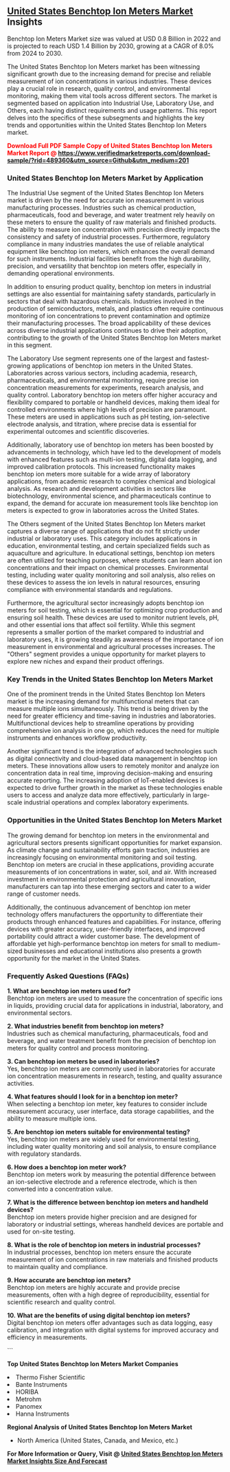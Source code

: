 <h2><a href="https://www.verifiedmarketreports.com/download-sample/?rid=489360&amp;utm_source=Github&amp;utm_medium=201" target="_blank">United States Benchtop Ion Meters Market</a> Insights</h2><p>Benchtop Ion Meters Market size was valued at USD 0.8 Billion in 2022 and is projected to reach USD 1.4 Billion by 2030, growing at a CAGR of 8.0% from 2024 to 2030.</p><p><p>The United States Benchtop Ion Meters market has been witnessing significant growth due to the increasing demand for precise and reliable measurement of ion concentrations in various industries. These devices play a crucial role in research, quality control, and environmental monitoring, making them vital tools across different sectors. The market is segmented based on application into Industrial Use, Laboratory Use, and Others, each having distinct requirements and usage patterns. This report delves into the specifics of these subsegments and highlights the key trends and opportunities within the United States Benchtop Ion Meters market.</p><p><strong><p><span class=""><span style="color: #ff0000;"><strong>Download Full PDF Sample Copy of United States Benchtop Ion Meters Market Report</strong> @ </span><a href="https://www.verifiedmarketreports.com/download-sample/?rid=489360&amp;utm_source=Github&amp;utm_medium=201" target="_blank">https://www.verifiedmarketreports.com/download-sample/?rid=489360&amp;utm_source=Github&amp;utm_medium=201</a></span></p></strong></p><h3>United States Benchtop Ion Meters Market by Application</h3><p>The Industrial Use segment of the United States Benchtop Ion Meters market is driven by the need for accurate ion measurement in various manufacturing processes. Industries such as chemical production, pharmaceuticals, food and beverage, and water treatment rely heavily on these meters to ensure the quality of raw materials and finished products. The ability to measure ion concentration with precision directly impacts the consistency and safety of industrial processes. Furthermore, regulatory compliance in many industries mandates the use of reliable analytical equipment like benchtop ion meters, which enhances the overall demand for such instruments. Industrial facilities benefit from the high durability, precision, and versatility that benchtop ion meters offer, especially in demanding operational environments.</p><p>In addition to ensuring product quality, benchtop ion meters in industrial settings are also essential for maintaining safety standards, particularly in sectors that deal with hazardous chemicals. Industries involved in the production of semiconductors, metals, and plastics often require continuous monitoring of ion concentrations to prevent contamination and optimize their manufacturing processes. The broad applicability of these devices across diverse industrial applications continues to drive their adoption, contributing to the growth of the United States Benchtop Ion Meters market in this segment.</p><p>The Laboratory Use segment represents one of the largest and fastest-growing applications of benchtop ion meters in the United States. Laboratories across various sectors, including academia, research, pharmaceuticals, and environmental monitoring, require precise ion concentration measurements for experiments, research analysis, and quality control. Laboratory benchtop ion meters offer higher accuracy and flexibility compared to portable or handheld devices, making them ideal for controlled environments where high levels of precision are paramount. These meters are used in applications such as pH testing, ion-selective electrode analysis, and titration, where precise data is essential for experimental outcomes and scientific discoveries.</p><p>Additionally, laboratory use of benchtop ion meters has been boosted by advancements in technology, which have led to the development of models with enhanced features such as multi-ion testing, digital data logging, and improved calibration protocols. This increased functionality makes benchtop ion meters more suitable for a wide array of laboratory applications, from academic research to complex chemical and biological analysis. As research and development activities in sectors like biotechnology, environmental science, and pharmaceuticals continue to expand, the demand for accurate ion measurement tools like benchtop ion meters is expected to grow in laboratories across the United States.</p><p>The Others segment of the United States Benchtop Ion Meters market captures a diverse range of applications that do not fit strictly under industrial or laboratory uses. This category includes applications in education, environmental testing, and certain specialized fields such as aquaculture and agriculture. In educational settings, benchtop ion meters are often utilized for teaching purposes, where students can learn about ion concentrations and their impact on chemical processes. Environmental testing, including water quality monitoring and soil analysis, also relies on these devices to assess the ion levels in natural resources, ensuring compliance with environmental standards and regulations.</p><p>Furthermore, the agricultural sector increasingly adopts benchtop ion meters for soil testing, which is essential for optimizing crop production and ensuring soil health. These devices are used to monitor nutrient levels, pH, and other essential ions that affect soil fertility. While this segment represents a smaller portion of the market compared to industrial and laboratory uses, it is growing steadily as awareness of the importance of ion measurement in environmental and agricultural processes increases. The "Others" segment provides a unique opportunity for market players to explore new niches and expand their product offerings.</p><h3>Key Trends in the United States Benchtop Ion Meters Market</h3><p>One of the prominent trends in the United States Benchtop Ion Meters market is the increasing demand for multifunctional meters that can measure multiple ions simultaneously. This trend is being driven by the need for greater efficiency and time-saving in industries and laboratories. Multifunctional devices help to streamline operations by providing comprehensive ion analysis in one go, which reduces the need for multiple instruments and enhances workflow productivity.</p><p>Another significant trend is the integration of advanced technologies such as digital connectivity and cloud-based data management in benchtop ion meters. These innovations allow users to remotely monitor and analyze ion concentration data in real time, improving decision-making and ensuring accurate reporting. The increasing adoption of IoT-enabled devices is expected to drive further growth in the market as these technologies enable users to access and analyze data more effectively, particularly in large-scale industrial operations and complex laboratory experiments.</p><h3>Opportunities in the United States Benchtop Ion Meters Market</h3><p>The growing demand for benchtop ion meters in the environmental and agricultural sectors presents significant opportunities for market expansion. As climate change and sustainability efforts gain traction, industries are increasingly focusing on environmental monitoring and soil testing. Benchtop ion meters are crucial in these applications, providing accurate measurements of ion concentrations in water, soil, and air. With increased investment in environmental protection and agricultural innovation, manufacturers can tap into these emerging sectors and cater to a wider range of customer needs.</p><p>Additionally, the continuous advancement of benchtop ion meter technology offers manufacturers the opportunity to differentiate their products through enhanced features and capabilities. For instance, offering devices with greater accuracy, user-friendly interfaces, and improved portability could attract a wider customer base. The development of affordable yet high-performance benchtop ion meters for small to medium-sized businesses and educational institutions also presents a growth opportunity for the market in the United States.</p><h3>Frequently Asked Questions (FAQs)</h3><p><strong>1. What are benchtop ion meters used for?</strong><br>Benchtop ion meters are used to measure the concentration of specific ions in liquids, providing crucial data for applications in industrial, laboratory, and environmental sectors.</p><p><strong>2. What industries benefit from benchtop ion meters?</strong><br>Industries such as chemical manufacturing, pharmaceuticals, food and beverage, and water treatment benefit from the precision of benchtop ion meters for quality control and process monitoring.</p><p><strong>3. Can benchtop ion meters be used in laboratories?</strong><br>Yes, benchtop ion meters are commonly used in laboratories for accurate ion concentration measurements in research, testing, and quality assurance activities.</p><p><strong>4. What features should I look for in a benchtop ion meter?</strong><br>When selecting a benchtop ion meter, key features to consider include measurement accuracy, user interface, data storage capabilities, and the ability to measure multiple ions.</p><p><strong>5. Are benchtop ion meters suitable for environmental testing?</strong><br>Yes, benchtop ion meters are widely used for environmental testing, including water quality monitoring and soil analysis, to ensure compliance with regulatory standards.</p><p><strong>6. How does a benchtop ion meter work?</strong><br>Benchtop ion meters work by measuring the potential difference between an ion-selective electrode and a reference electrode, which is then converted into a concentration value.</p><p><strong>7. What is the difference between benchtop ion meters and handheld devices?</strong><br>Benchtop ion meters provide higher precision and are designed for laboratory or industrial settings, whereas handheld devices are portable and used for on-site testing.</p><p><strong>8. What is the role of benchtop ion meters in industrial processes?</strong><br>In industrial processes, benchtop ion meters ensure the accurate measurement of ion concentrations in raw materials and finished products to maintain quality and compliance.</p><p><strong>9. How accurate are benchtop ion meters?</strong><br>Benchtop ion meters are highly accurate and provide precise measurements, often with a high degree of reproducibility, essential for scientific research and quality control.</p><p><strong>10. What are the benefits of using digital benchtop ion meters?</strong><br>Digital benchtop ion meters offer advantages such as data logging, easy calibration, and integration with digital systems for improved accuracy and efficiency in measurements.</p>```</p><p><strong>Top United States Benchtop Ion Meters Market Companies</strong></p><div data-test-id=""><p><li>Thermo Fisher Scientific</li><li> Bante Instruments</li><li> HORIBA</li><li> Metrohm</li><li> Panomex</li><li> Hanna Instruments</li></p><div><strong>Regional Analysis of&nbsp;United States Benchtop Ion Meters Market</strong></div><ul><li dir="ltr"><p dir="ltr">North America&nbsp;(United States, Canada, and Mexico, etc.)</p></li></ul><p><strong>For More Information or Query, Visit @&nbsp;</strong><strong><a href="https://www.verifiedmarketreports.com/product/benchtop-ion-meters-market-size-and-forecast/?utm_source=Github&amp;utm_medium=201" target="_blank">United States Benchtop Ion Meters Market Insights Size And Forecast</a></strong></p></div>
